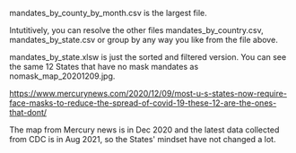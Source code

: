 mandates_by_county_by_month.csv is the largest file. 

Intutitively, you can resolve the other files mandates_by_country.csv, mandates_by_state.csv or group by any way
you like from the file above.

mandates_by_state.xlsw is just the sorted and filtered version. You can see the same 12 States that have no mask
mandates as nomask_map_20201209.jpg.

https://www.mercurynews.com/2020/12/09/most-u-s-states-now-require-face-masks-to-reduce-the-spread-of-covid-19-these-12-are-the-ones-that-dont/

The map from Mercury news is in Dec 2020 and the latest data collected from CDC is in Aug 2021, so the States'
mindset have not changed a lot.